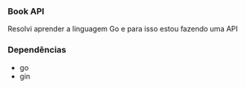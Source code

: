 ### Book API

Resolvi aprender a linguagem Go e para isso estou fazendo uma API

### Dependências

- go
- gin